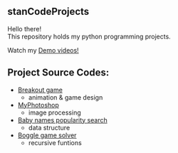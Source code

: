 ## stanCodeProjects
Hello there!\
This repository holds my python programming projects.

Watch my [Demo videos!](https://drive.google.com/drive/folders/1vw4CEpGPf_w0puowfTiHv8tmQDhj-fko?usp=sharing)

## Project Source Codes:

* [Breakout game](https://github.com/lililin629/stanCodeProjects/blob/1be7c521b8123b253bbf8169445bb5a851846c95/stanCodeProjects/breakout/breakout.py)
  * animation & game design
* [MyPhotoshop](https://github.com/lililin629/stanCodeProjects/blob/1be7c521b8123b253bbf8169445bb5a851846c95/stanCodeProjects/MyPhotoshop/stanCodoshop.py)
  * image processing
* [Baby names popularity search](https://github.com/lililin629/stanCodeProjects/blob/1be7c521b8123b253bbf8169445bb5a851846c95/stanCodeProjects/baby_names/babynames.py)
  * data structure
* [Boggle game solver](https://github.com/lililin629/stanCodeProjects/blob/1be7c521b8123b253bbf8169445bb5a851846c95/stanCodeProjects/Boggle/boggle_2.py)
  * recursive funtions

